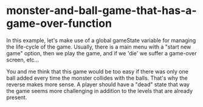 # monster-and-ball-game-that-has-a-game-over-function
In this example, let's make use of a global gameState variable for managing the life-cycle of the game. Usually, there is a main menu with a "start new game" option, then we play the game, and if we 'die' we suffer a game-over screen, etc...

You and me think that this game would be too easy if there was only one ball added every time the monster collides with the balls. That's why the reverse makes more sense. 
A player should have a "dead" state that way the game seems more challenging in addition to the levels that are already present.
